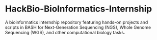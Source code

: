 # HackBio-BioInformatics-Internship
A bioinformatics internship repository featuring hands-on projects and scripts in BASH for Next-Generation Sequencing (NGS), Whole Genome Sequencing (WGS), and other computational biology tasks.
